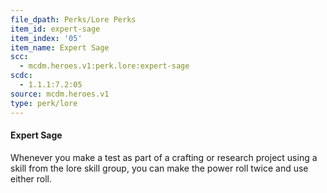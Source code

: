 ```yaml
---
file_dpath: Perks/Lore Perks
item_id: expert-sage
item_index: '05'
item_name: Expert Sage
scc:
  - mcdm.heroes.v1:perk.lore:expert-sage
scdc:
  - 1.1.1:7.2:05
source: mcdm.heroes.v1
type: perk/lore
---
```


#### Expert Sage

Whenever you make a test as part of a crafting or research project using a skill from the lore skill group, you can make the power roll twice and use either roll.
